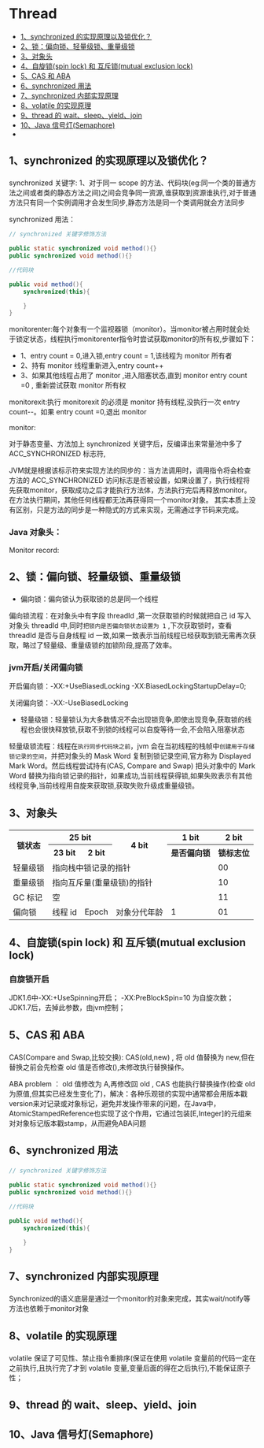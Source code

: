 # Thread

 + [1、synchronized 的实现原理以及锁优化？](#1)
 + [2、锁：偏向锁、轻量级锁、重量级锁](#2)
 + [3、对象头](#3)
 + [4、自旋锁(spin lock) 和 互斥锁(mutual exclusion lock)](#4)
 + [5、CAS 和 ABA](#5)
 + [6、synchronized 用法](#6)
 + [7、synchronized 内部实现原理](#7)
 + [8、volatile 的实现原理](#8)
 + [9、thread 的 wait、sleep、yield、join](#9)
 + [10、Java 信号灯(Semaphore)](#10)
 + 

## <p id=1>1、synchronized 的实现原理以及锁优化？</p>

synchronized 关键字: 1、对于同一 scope 的方法、代码块(eg:同一个类的普通方法之间或者类的静态方法之间)之间会竞争同一资源,谁获取到资源谁执行,对于普通方法只有同一个实例调用才会发生同步,静态方法是同一个类调用就会方法同步

synchronized 用法：

```java
// synchronized 关键字修饰方法

public static synchronized void method(){}
public synchronized void method(){}

//代码块

public void method(){
    synchronized(this){

    }
}

```

monitorenter:每个对象有一个监视器锁（monitor）。当monitor被占用时就会处于锁定状态，线程执行monitorenter指令时尝试获取monitor的所有权,步骤如下：

 + 1、entry count = 0,进入锁,entry count = 1,该线程为 monitor 所有者
 + 2、持有 monitor 线程重新进入,entry count++
 + 3、如果其他线程占用了 monitor ,进入阻塞状态,直到 monitor entry count =0 , 重新尝试获取 monitor 所有权

monitorexit:执行 monitorexit 的必须是 monitor 持有线程,没执行一次 entry count--。如果 entry count =0,退出 monitor

monitor:

对于静态变量、方法加上 synchronized 关键字后，反编译出来常量池中多了ACC_SYNCHRONIZED 标志符,

JVM就是根据该标示符来实现方法的同步的：当方法调用时，调用指令将会检查方法的 ACC_SYNCHRONIZED 访问标志是否被设置，如果设置了，执行线程将先获取monitor，获取成功之后才能执行方法体，方法执行完后再释放monitor。在方法执行期间，其他任何线程都无法再获得同一个monitor对象。 其实本质上没有区别，只是方法的同步是一种隐式的方式来实现，无需通过字节码来完成。

### Java 对象头：

Monitor record:

## <p id=2>2、锁：偏向锁、轻量级锁、重量级锁</p>

 + 偏向锁：偏向锁认为获取锁的总是同一个线程

偏向锁流程：在对象头中有字段 threadId ,第一次获取锁的时候就把自己 id 写入对象头 threadId 中,同时`把锁内是否偏向锁状态设置为 1` ,下次获取锁时，查看 threadId 是否与自身线程 id 一致,如果一致表示当前线程已经获取到锁无需再次获取，略过了轻量级、重量级锁的加锁阶段,提高了效率。

### jvm开启/关闭偏向锁

开启偏向锁：-XX:+UseBiasedLocking -XX:BiasedLockingStartupDelay=0;

关闭偏向锁：-XX:-UseBiasedLocking

 + 轻量级锁：轻量锁认为大多数情况不会出现锁竞争,即使出现竞争,获取锁的线程也会很快释放锁,获取不到锁的线程可以自旋等待一会,不会陷入阻塞状态

轻量级锁流程：线程在`执行同步代码块之前`，jvm 会在当初线程的栈帧中`创建用于存储锁记录的空间`，并把对象头的 Mask Word 复制到锁记录空间,官方称为 Displayed Mark Word。然后线程尝试持有(CAS, Compare and Swap) 把头对象中的 Mark Word 替换为指向锁记录的指针，如果成功,当前线程获得锁,如果失败表示有其他线程竞争,当前线程用自旋来获取锁,获取失败升级成重量级锁。

## <p id=3>3、对象头</p>

<table>
    <tr>
        <th rowspan="2">锁状态</th>
        <th colspan="2">25 bit</th>
        <th rowspan="2">4 bit</th>    
        <th>1 bit</th>
        <th>2 bit</th>
    </tr>
    <tr>
        <th>23 bit</th>
        <th>2 bit</th>
        <th>是否偏向锁</th>
        <th>锁标志位</th>
    </tr>
    <tr>
        <td>轻量级锁</td>
        <td colspan="4">指向栈中锁记录的指针</td>
        <td>00</td>
    </tr>
    <tr>
        <td>重量级锁</td>
        <td colspan="4">指向互斥量(重量级锁)的指针</td>
        <td>10</td>
    </tr>
    <tr>
        <td>GC 标记</td>
        <td colspan="4">空</td>
        <td>11</td>
    </tr>
    <tr>
        <td>偏向锁</td>
        <td>线程 id</td>
        <td>Epoch</td>
        <td>对象分代年龄</td>
        <td>1</td>
        <td>01</td>
    </tr>
</table>

## <p id=4>4、自旋锁(spin lock) 和 互斥锁(mutual exclusion lock)</p>

### 自旋锁开启

JDK1.6中-XX:+UseSpinning开启； 
-XX:PreBlockSpin=10 为自旋次数； 
JDK1.7后，去掉此参数，由jvm控制；

## <p id=5>5、CAS 和 ABA</p>

CAS(Compare and Swap,比较交换): CAS(old,new) , 将 old 值替换为 new,但在替换之前会先检查 old 值是否修改(),未修改执行替换操作。

ABA problem ： old 值修改为 A,再修改回 old , CAS 也能执行替换操作(检查 old 为原值,但其实已经发生变化了)，解决：各种乐观锁的实现中通常都会用版本戳version来对记录或对象标记，避免并发操作带来的问题，在Java中，AtomicStampedReference<E>也实现了这个作用，它通过包装[E,Integer]的元组来对对象标记版本戳stamp，从而避免ABA问题

## <p id=6>6、synchronized 用法</p>

```java
// synchronized 关键字修饰方法

public static synchronized void method(){}
public synchronized void method(){}

//代码块

public void method(){
    synchronized(this){
        
    }
}
```

## <p id=7>7、synchronized 内部实现原理</p>

Synchronized的语义底层是通过一个monitor的对象来完成，其实wait/notify等方法也依赖于monitor对象

## <p id=8>8、volatile 的实现原理</p>

volatile 保证了可见性、禁止指令重排序(保证在使用 volatile 变量前的代码一定在之前执行,且执行完了才到 volatile 变量,变量后面的得在之后执行),不能保证原子性；

## <p id=9>9、thread 的 wait、sleep、yield、join</p>

## <p id=10>10、Java 信号灯(Semaphore)</p>




